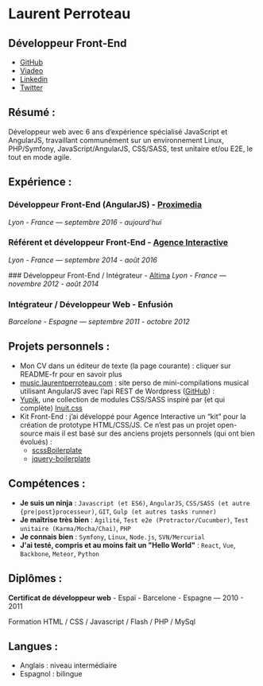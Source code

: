 
Laurent Perroteau
=================

Développeur Front-End
---------------------

* [GitHub](https://github.com/laurentperroteau)
* [Viadeo](http://www.viadeo.com/p/0021c8r36v60dr57)
* [Linkedin](https://www.linkedin.com/in/laurent-perroteau-15a6ab68)
* [Twitter](https://twitter.com/LaurentPeroteau)

Résumé :
--------

Développeur web avec 6 ans d’expérience spécialisé JavaScript et AngularJS, travaillant communément sur un environnement Linux, PHP/Symfony, JavaScript/AngularJS, CSS/SASS, test unitaire et/ou E2E, le tout en mode agile.

Expérience :
------------

### Développeur Front-End (AngularJS) - [Proximedia](https://www.proximedia.fr/)
_Lyon - France — septembre 2016 - aujourd’hui_ 

### Référent et développeur Front-End - [Agence Interactive](http://agenceinteractive.com/)
_Lyon - France — septembre 2014 - août 2016_  

### Développeur Front-End / Intégrateur - [Altima](http://www.altima-agency.com)
_Lyon - France — novembre 2012 - août 2014_

### Intégrateur / Développeur Web - Enfusión
_Barcelone - Espagne — septembre 2011 - octobre 2012_


Projets personnels :
--------------------

* Mon CV dans un éditeur de texte (la page courante) : cliquer sur README-fr pour en savoir plus
* [music.laurentperroteau.com](http://music.laurentperroteau.com) : site perso de mini-compilations musical utilisant AngularJS avec l’api REST de Wordpress ([GitHub](https://github.com/laurentperroteau/music)) :
* [Yupik](http://laurentperroteau.com/yupik/fr/), une collection de modules CSS/SASS inspiré par (et qui complète) [Inuit.css](https://github.com/inuitcss) 
* Kit Front-End : j’ai développé pour Agence Interactive un “kit” pour la création de prototype HTML/CSS/JS. Ce n’est pas un projet open-source mais il est basé sur des anciens projets personnels (qui ont bien évolués) :
    * [scssBoilerplate](https://github.com/laurentperroteau/scssBoilerplate)
    * [jquery-boilerplate](https://github.com/laurentperroteau/jquery-boilerplate)


Compétences :
-------------

* __Je suis un ninja__ : `Javascript (et ES6)`, `AngularJS`, `CSS/SASS (et autre {pre|post}processeur)`, `GIT`, `Gulp (et autres tasks runner)`
* __Je maîtrise très bien__ : `Agilité`, `Test e2e (Protractor/Cucumber)`, `Test unitaire (Karma/Mocha/Chai)`, `PHP`
* __Je connais bien__ : `Symfony`, `Linux`,  `Node.js`, `SVN/Mercurial`
* __J'ai testé, compris et au moins fait un "Hello World"__ : `React`, `Vue`, `Backbone`, `Meteor`, `Python`


Diplômes  :
-----------

__Certificat de développeur web__ - Espaï - Barcelone - Espagne  — 2010 - 2011
                                                                                                         
Formation HTML / CSS / Javascript / Flash / PHP / MySql

Langues :
--------

* Anglais : niveau intermédiaire
* Espagnol : bilingue
